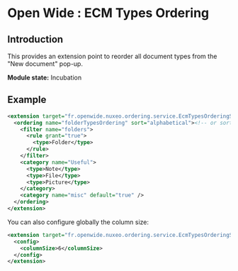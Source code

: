 Open Wide : ECM Types Ordering
==============================

## Introduction

This provides an extension point to reorder all document types from the "New document" pop-up.

**Module state:** Incubation

## Example

```xml
<extension target="fr.openwide.nuxeo.ordering.service.EcmTypesOrderingService" point="ordering">
  <ordering name="folderTypesOrdering" sort="alphabetical"><!-- or sort="manual" -->
    <filter name="folders">
      <rule grant="true">
        <type>Folder</type>
      </rule>
    </filter>
    <category name="Useful">
      <type>Note</type>
      <type>File</type>
      <type>Picture</type>
    </category>
    <category name="misc" default="true" />
  </ordering>
</extension>
```

You can also configure globally the column size:

```xml
<extension target="fr.openwide.nuxeo.ordering.service.EcmTypesOrderingService" point="config">
  <config>
    <columnSize>6</columnSize>
  </config>
</extension>
```
